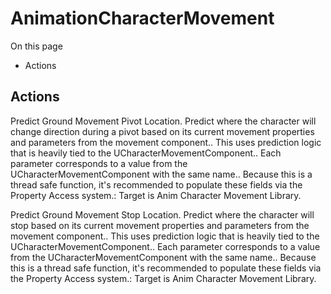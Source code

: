 # AnimationCharacterMovement

On this page 

  * Actions





## Actions

Predict Ground Movement Pivot Location. Predict where the character will change direction during a pivot based on its current movement properties and parameters from the movement component.. This uses prediction logic that is heavily tied to the UCharacterMovementComponent.. Each parameter corresponds to a value from the UCharacterMovementComponent with the same name.. Because this is a thread safe function, it's recommended to populate these fields via the Property Access system.: Target is Anim Character Movement Library.

Predict Ground Movement Stop Location. Predict where the character will stop based on its current movement properties and parameters from the movement component.. This uses prediction logic that is heavily tied to the UCharacterMovementComponent.. Each parameter corresponds to a value from the UCharacterMovementComponent with the same name.. Because this is a thread safe function, it's recommended to populate these fields via the Property Access system.: Target is Anim Character Movement Library.

